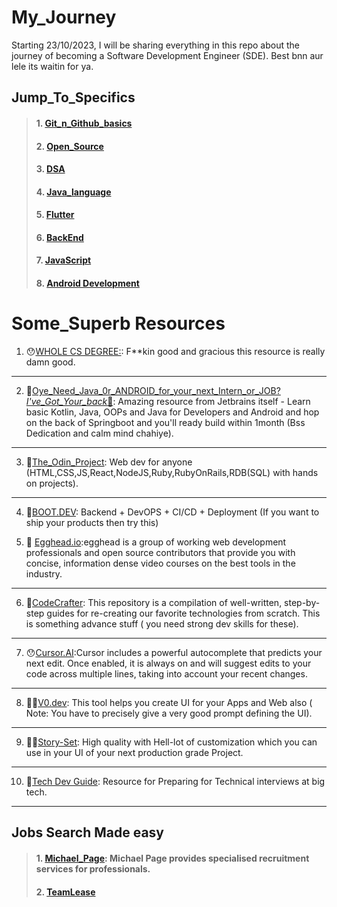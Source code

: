 # My_Journey
Starting 23/10/2023, I will be sharing everything in this repo about the journey of becoming a Software Development Engineer (SDE). Best bnn aur lele its waitin for ya.

## Jump_To_Specifics

 > #### 1. [Git_n_Github_basics](https://github.com/Abhishekraina7/My_Journey/tree/main/01.Github_basics)
 > #### 2. [Open_Source](https://github.com/Abhishekraina7/My_Journey/tree/main/04.%20Open_Source)
 > #### 3. [DSA](https://github.com/Abhishekraina7/My_Journey/tree/main/03.%20Data%20Structures%20and%20Algorithms)
 > #### 4. [Java_language](https://github.com/Abhishekraina7/My_Journey/tree/main/02.%20Java_basics)
 > #### 5. [Flutter](https://github.com/Abhishekraina7/My_Journey/tree/main/05.%20Flutter)
 > #### 6. [BackEnd](https://github.com/Abhishekraina7/My_Journey/tree/main/06.BackEnd_Game)
 > #### 7. [JavaScript](https://github.com/Abhishekraina7/My_Journey/tree/main/06.BackEnd_Game/JavaScript_lang)
 > #### 8. [Android Development](https://github.com/Abhishekraina7/My_Journey/tree/main/Android%20Development)


# Some_Superb Resources

 1. 😯[WHOLE CS DEGREE:](https://github.com/ossu/computer-science?utm_campaign=website&utm_medium=email&utm_source=sendgrid.com): F**kin good and gracious this resource is really damn good.
 ---
 2. 💪[Oye_Need_Java_0r_ANDROID_for_your_next_Intern_or_JOB?_I've_Got_Your_back_🤝](https://academy.jetbrains.com/?tag=Java&_gl=1*18lsmr*_gcl_au*MTAzMTEzMzEyMy4xNzI1MDAzNTQy*_ga*NDQ2MDg1ODEwLjE3MjUwMDM1Mzc.*_ga_9J976DJZ68*MTcyNjIwNzA1Mi4yLjEuMTcyNjIwNzEwOS4zLjAuMA..): Amazing resource from Jetbrains itself - Learn basic Kotlin, Java, OOPs and Java for Developers and Android and hop on the back of Springboot and you'll ready build within 1month (Bss Dedication and calm mind chahiye).
 ---
 3. 🍃[The_Odin_Project](https://www.theodinproject.com/): Web dev for anyone (HTML,CSS,JS,React,NodeJS,Ruby,RubyOnRails,RDB(SQL) with hands on projects).
 ---
 4. 💪[BOOT.DEV](https://www.boot.dev/tracks/backend): Backend + DevOPS + CI/CD + Deployment (If you want to ship your products then try this)

 5. 💪 [Egghead.io](https://egghead.io/):egghead is a group of working web development professionals and open source contributors that provide you with concise, information dense video courses on the best tools in the industry.
 ---
 6. 💪[CodeCrafter](https://app.codecrafters.io/catalog): This repository is a compilation of well-written, step-by-step guides for re-creating our favorite technologies from scratch. This is something advance stuff ( you need strong dev skills for these).
 ---
 7. 😯[Cursor.AI](https://www.cursor.com/features):Cursor includes a powerful autocomplete that predicts your next edit. Once enabled, it is always on and will suggest edits to your code across multiple lines, taking into account your recent changes.
 ---
 8. 🙎‍♂️[V0.dev](https://v0.dev/chat): This tool helps you create UI for your Apps and Web also ( Note: You have to precisely give a very good prompt defining the UI).
 ---
 9. 🧙‍♂️[Story-Set](https://storyset.com/search): High quality with Hell-lot of customization which you can use in your UI of your next production grade Project.
 ---
 10. 👔[Tech Dev Guide](https://techdevguide.withgoogle.com/paths/interview/?no-filter=true): Resource for Preparing for Technical interviews at big tech.
 ---

## Jobs Search Made easy 

> #### 1. [Michael_Page](https://www.michaelpage.co.in/about-us): Michael Page provides specialised recruitment services for professionals.
> #### 2. [TeamLease](https://www.teamlease.com/)


